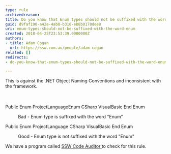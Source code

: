 ```yaml
---
type: rule
archivedreason: 
title: Do you know that Enum types should not be suffixed with the word "Enum"?
guid: d9faf190-a42e-4ab8-b318-eb8b0178dee8
uri: enum-types-should-not-be-suffixed-with-the-word-enum
created: 2018-04-25T23:53:39.0000000Z
authors:
- title: Adam Cogan
  url: https://ssw.com.au/people/adam-cogan
related: []
redirects:
- do-you-know-that-enum-types-should-not-be-suffixed-with-the-word-enum

---
```



This is against the .NET Object Naming Conventions and inconsistent with the framework.<br>
<br><excerpt class='endintro'></excerpt><br>
<p class="ssw15-rteElement-CodeArea">Public Enum ProjectLanguageEnum CSharp VisualBasic End Enum</p><dd class="ssw15-rteElement-FigureBad"> Bad - Enum type is suffixed with the word &quot;Enum&quot; <br></dd><p class="ssw15-rteElement-CodeArea">Public Enum ProjectLanguage CSharp VisualBasic End Enum</p><dd class="ssw15-rteElement-FigureGood">Good - Enum type is not suffixed with the word &quot;Enum&quot; <br></dd><p class="ssw15-rteElement-YellowBorderBox">We have a program called&#160;<a href="https&#58;//www.ssw.com.au/ssw/CodeAuditor/">SSW Code Auditor </a> to check for this rule.</p>
​<br>


